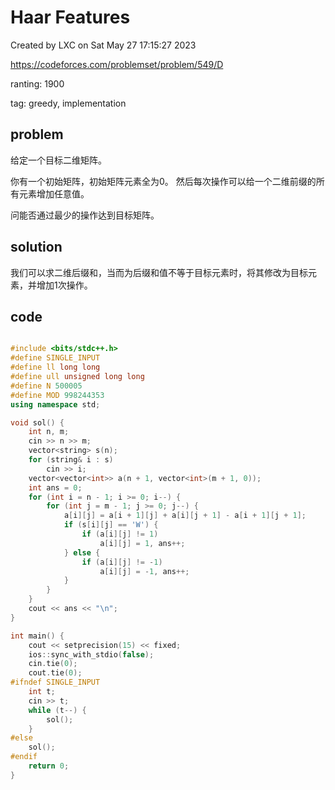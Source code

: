 # Haar Features

Created by LXC on Sat May 27 17:15:27 2023

https://codeforces.com/problemset/problem/549/D

ranting: 1900

tag: greedy, implementation

## problem

给定一个目标二维矩阵。

你有一个初始矩阵，初始矩阵元素全为0。
然后每次操作可以给一个二维前缀的所有元素增加任意值。

问能否通过最少的操作达到目标矩阵。

## solution

我们可以求二维后缀和，当而为后缀和值不等于目标元素时，将其修改为目标元素，并增加1次操作。

## code

``` cpp

#include <bits/stdc++.h>
#define SINGLE_INPUT
#define ll long long
#define ull unsigned long long
#define N 500005
#define MOD 998244353
using namespace std;

void sol() {
    int n, m;
    cin >> n >> m;
    vector<string> s(n);
    for (string& i : s)
        cin >> i;
    vector<vector<int>> a(n + 1, vector<int>(m + 1, 0));
    int ans = 0;
    for (int i = n - 1; i >= 0; i--) {
        for (int j = m - 1; j >= 0; j--) {
            a[i][j] = a[i + 1][j] + a[i][j + 1] - a[i + 1][j + 1];
            if (s[i][j] == 'W') {
                if (a[i][j] != 1)
                    a[i][j] = 1, ans++;
            } else {
                if (a[i][j] != -1)
                    a[i][j] = -1, ans++;
            }
        }
    }
    cout << ans << "\n";
}

int main() {
    cout << setprecision(15) << fixed;
    ios::sync_with_stdio(false);
    cin.tie(0);
    cout.tie(0);
#ifndef SINGLE_INPUT
    int t;
    cin >> t;
    while (t--) {
        sol();
    }
#else
    sol();
#endif
    return 0;
}

```
